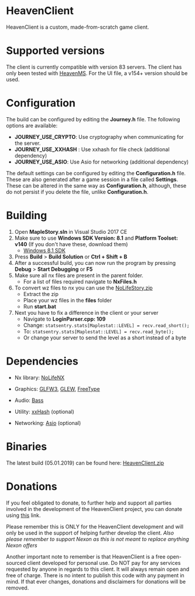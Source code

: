# HeavenClient
HeavenClient is a custom, made-from-scratch game client.

# Supported versions
The client is currently compatible with version 83 servers.
The client has only been tested with [HeavenMS](https://github.com/ronancpl/HeavenMS).
For the UI file, a v154+ version should be used.

# Configuration
The build can be configured by editing the **Journey.h** file. The following options are available:
- **JOURNEY_USE_CRYPTO**: Use cryptography when communicating for the server.
- **JOURNEY_USE_XXHASH** : Use xxhash for file check (additional dependency)
- **JOURNEY_USE_ASIO**: Use Asio for networking (additional dependency)

The default settings can be configured by editing the **Configuration.h** file. These are also generated after a game session in a file called **Settings**. These can be altered in the same way as **Configuration.h**, although, these do not persist if you delete the file, unlike **Configuration.h**.

# Building
1. Open **MapleStory.sln** in Visual Studio 2017 CE
2. Make sure to use **Windows SDK Version: 8.1** and **Platform Toolset: v140** (If you don't have these, download them)
   * [Windows 8.1 SDK](https://developer.microsoft.com/en-us/windows/downloads/sdk-archive)
3. Press **Build** > **Build Solution** or **Ctrl + Shift + B**
4. After a successful build, you can now run the program by pressing **Debug** > **Start Debugging** or **F5**
5. Make sure all nx files are present in the parent folder.
   - For a list of files required navigate to **NxFiles.h**
6. To convert wz files to nx you can use the [NoLifeStory.zip](https://drive.google.com/open?id=1FOYs2qfRd3kWb1bJQnrOeEcSOzop_5gf)
   - Extract the zip
   - Place your wz files in the **files** folder
   - Run **start.bat**
7. Next you have to fix a difference in the client or your server
   - Navigate to **LoginParser.cpp: 109**
   - Change:
`statsentry.stats[Maplestat::LEVEL] = recv.read_short();`
   - To:
`statsentry.stats[Maplestat::LEVEL] = recv.read_byte();`
   - Or change your server to send the level as a short instead of a byte

# Dependencies
- Nx library:
[NoLifeNX](https://github.com/NoLifeDev/NoLifeNx)

- Graphics:
[GLFW3](http://www.glfw.org/download.html), [GLEW](http://glew.sourceforge.net/), [FreeType](http://www.freetype.org/)

- Audio:
[Bass](http://www.un4seen.com/)

- Utility:
[xxHash](https://github.com/Cyan4973/xxHash) (optional)

- Networking:
[Asio](http://think-async.com/) (optional)

# Binaries
The latest build (05.01.2019) can be found here: [HeavenClient.zip](https://drive.google.com/open?id=1Aq10iPZuTdSh47EgqkUWVhuwlXZU-pD5)

# Donations
If you feel obligated to donate, to further help and support all parties involved in the development of the HeavenClient project, you can donate using [this](https://paypal.me/pools/c/8frYNoobcY) link.

Please remember this is ONLY for the HeavenClient development and will only be used in the support of helping further develop the client. *Also please remember to support Nexon as this is not meant to replace anything Nexon offers*

Another important note to remember is that HeavenClient is a free open-sourced client developed for personal use. Do NOT pay for any services requested by anyone in regards to this client. It will always remain open and free of charge. There is no intent to publish this code with any payment in mind. If that ever changes, donations and disclaimers for donations will be removed.
